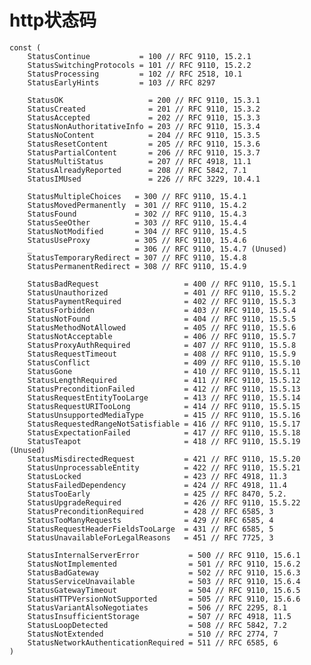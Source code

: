 # http状态码

    const (
        StatusContinue           = 100 // RFC 9110, 15.2.1
        StatusSwitchingProtocols = 101 // RFC 9110, 15.2.2
        StatusProcessing         = 102 // RFC 2518, 10.1
        StatusEarlyHints         = 103 // RFC 8297
    
        StatusOK                   = 200 // RFC 9110, 15.3.1
        StatusCreated              = 201 // RFC 9110, 15.3.2
        StatusAccepted             = 202 // RFC 9110, 15.3.3
        StatusNonAuthoritativeInfo = 203 // RFC 9110, 15.3.4
        StatusNoContent            = 204 // RFC 9110, 15.3.5
        StatusResetContent         = 205 // RFC 9110, 15.3.6
        StatusPartialContent       = 206 // RFC 9110, 15.3.7
        StatusMultiStatus          = 207 // RFC 4918, 11.1
        StatusAlreadyReported      = 208 // RFC 5842, 7.1
        StatusIMUsed               = 226 // RFC 3229, 10.4.1
    
        StatusMultipleChoices   = 300 // RFC 9110, 15.4.1
        StatusMovedPermanently  = 301 // RFC 9110, 15.4.2
        StatusFound             = 302 // RFC 9110, 15.4.3
        StatusSeeOther          = 303 // RFC 9110, 15.4.4
        StatusNotModified       = 304 // RFC 9110, 15.4.5
        StatusUseProxy          = 305 // RFC 9110, 15.4.6
        _                       = 306 // RFC 9110, 15.4.7 (Unused)
        StatusTemporaryRedirect = 307 // RFC 9110, 15.4.8
        StatusPermanentRedirect = 308 // RFC 9110, 15.4.9
    
        StatusBadRequest                   = 400 // RFC 9110, 15.5.1
        StatusUnauthorized                 = 401 // RFC 9110, 15.5.2
        StatusPaymentRequired              = 402 // RFC 9110, 15.5.3
        StatusForbidden                    = 403 // RFC 9110, 15.5.4
        StatusNotFound                     = 404 // RFC 9110, 15.5.5
        StatusMethodNotAllowed             = 405 // RFC 9110, 15.5.6
        StatusNotAcceptable                = 406 // RFC 9110, 15.5.7
        StatusProxyAuthRequired            = 407 // RFC 9110, 15.5.8
        StatusRequestTimeout               = 408 // RFC 9110, 15.5.9
        StatusConflict                     = 409 // RFC 9110, 15.5.10
        StatusGone                         = 410 // RFC 9110, 15.5.11
        StatusLengthRequired               = 411 // RFC 9110, 15.5.12
        StatusPreconditionFailed           = 412 // RFC 9110, 15.5.13
        StatusRequestEntityTooLarge        = 413 // RFC 9110, 15.5.14
        StatusRequestURITooLong            = 414 // RFC 9110, 15.5.15
        StatusUnsupportedMediaType         = 415 // RFC 9110, 15.5.16
        StatusRequestedRangeNotSatisfiable = 416 // RFC 9110, 15.5.17
        StatusExpectationFailed            = 417 // RFC 9110, 15.5.18
        StatusTeapot                       = 418 // RFC 9110, 15.5.19 (Unused)
        StatusMisdirectedRequest           = 421 // RFC 9110, 15.5.20
        StatusUnprocessableEntity          = 422 // RFC 9110, 15.5.21
        StatusLocked                       = 423 // RFC 4918, 11.3
        StatusFailedDependency             = 424 // RFC 4918, 11.4
        StatusTooEarly                     = 425 // RFC 8470, 5.2.
        StatusUpgradeRequired              = 426 // RFC 9110, 15.5.22
        StatusPreconditionRequired         = 428 // RFC 6585, 3
        StatusTooManyRequests              = 429 // RFC 6585, 4
        StatusRequestHeaderFieldsTooLarge  = 431 // RFC 6585, 5
        StatusUnavailableForLegalReasons   = 451 // RFC 7725, 3
    
        StatusInternalServerError           = 500 // RFC 9110, 15.6.1
        StatusNotImplemented                = 501 // RFC 9110, 15.6.2
        StatusBadGateway                    = 502 // RFC 9110, 15.6.3
        StatusServiceUnavailable            = 503 // RFC 9110, 15.6.4
        StatusGatewayTimeout                = 504 // RFC 9110, 15.6.5
        StatusHTTPVersionNotSupported       = 505 // RFC 9110, 15.6.6
        StatusVariantAlsoNegotiates         = 506 // RFC 2295, 8.1
        StatusInsufficientStorage           = 507 // RFC 4918, 11.5
        StatusLoopDetected                  = 508 // RFC 5842, 7.2
        StatusNotExtended                   = 510 // RFC 2774, 7
        StatusNetworkAuthenticationRequired = 511 // RFC 6585, 6
    )